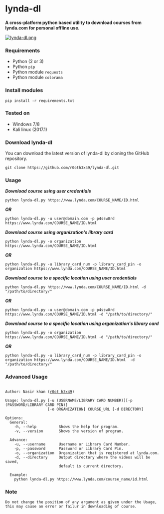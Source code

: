 # lynda-dl
**A cross-platform python based utility to download courses from lynda.com for personal offline use.**

[![lynda-dl.png](https://s2.postimg.org/7nnfdy4l5/lynda-dl.png)](https://postimg.org/image/mwdcrpy9h/)

### Requirements

- Python (2 or 3)
- Python `pip`
- Python module `requests`
- Python module `colorama`

### Install modules

	pip install -r requirements.txt
	
### Tested on

- Windows 7/8
- Kali linux (2017.1)

	 
### Download lynda-dl

You can download the latest version of lynda-dl by cloning the GitHub repository.

	git clone https://github.com/r0oth3x49/lynda-dl.git


### Usage 

***Download course using user credentials***

	python lynda-dl.py https://www.lynda.com/COURSE_NAME/ID.html
	
***OR***

	python lynda-dl.py -u user@domain.com -p p4ssw0rd https://www.lynda.com/COURSE_NAME/ID.html
	
***Download course using organization's library card***

	python lynda-dl.py -o organization https://www.lynda.com/COURSE_NAME/ID.html
	
***OR***

	python lynda-dl.py -u library_card_num -p library_card_pin -o organization https://www.lynda.com/COURSE_NAME/ID.html
	
	
***Download course to a specific location using user credentials***

	python lynda-dl.py https://www.lynda.com/COURSE_NAME/ID.html -d "/path/to/directory/"
	
***OR***

	python lynda-dl.py -u user@domain.com -p p4ssw0rd https://www.lynda.com/COURSE_NAME/ID.html -d "/path/to/directory/"

	
***Download course to a specific location using organization's library card***

	python lynda-dl.py -o organization https://www.lynda.com/COURSE_NAME/ID.html -d "/path/to/directory/"
	
***OR***

	python lynda-dl.py -u library_card_num -p library_card_pin -o organization https://www.lynda.com/COURSE_NAME/ID.html  -d "/path/to/directory/"
	

### Advanced Usage

<pre><code>
Author: Nasir khan (<a href="http://r0oth3x49.herokuapp.com/">r0ot h3x49</a>)

Usage: lynda-dl.py [-u (USERNAME/LIBRARY CARD NUMBER)][-p (PASSWORD/LIBRARY CARD PIN)]
                   [-o ORGANIZATION] COURSE_URL [-d DIRECTORY]

Options:
  General:
    -h, --help          Shows the help for program.
    -v, --version       Shows the version of program.

  Advance:
    -u, --username      Username or Library Card Number.
    -p, --password      Password or Library Card Pin.
    -o, --organization  Organization that is registered at lynda.com.
    -d, --directory     Output directory where the videos will be saved,
                        default is current directory.
  
  Example:
	python lynda-dl.py https://www.lynda.com/course_name/id.html
</code></pre>


### Note 
<pre><code>Do not change the position of any argument as given under the Usage, this may cause an error or failur in downloading of course.</code></pre>
